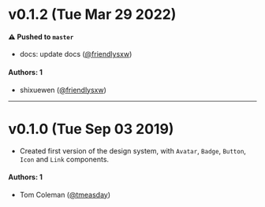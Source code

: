 # v0.1.2 (Tue Mar 29 2022)

#### ⚠️ Pushed to `master`

- docs: update docs ([@friendlysxw](https://github.com/friendlysxw))

#### Authors: 1

- shixuewen ([@friendlysxw](https://github.com/friendlysxw))

---

# v0.1.0 (Tue Sep 03 2019)

- Created first version of the design system, with `Avatar`, `Badge`, `Button`, `Icon` and `Link` components.

#### Authors: 1

- Tom Coleman ([@tmeasday](https://github.com/tmeasday))

